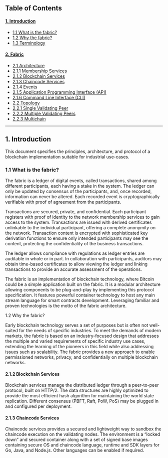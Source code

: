 ## Table of Contents
#### [1. Introduction](#1-introduction_1) 
- [1.1 What is the fabric?](#11-what-is-the-fabric) 
- [1.2 Why the fabric?](#12-why-the-fabric) 
- [1.3 Terminology](#13-terminology)

#### [2. Fabric](#2-fabric_1) 
- [2.1 Architecture](#21-architecture) 
- [2.1.1 Membership Services](#211-membership-services) 
- [2.1.2 Blockchain Services](#212-blockchain-services) 
- [2.1.3 Chaincode Services](#213-chaincode-services) 
- [2.1.4 Events](#214-events) 
- [2.1.5 Application Programming Interface (API)](#215-application-programming-interface-api) 
- [2.1.6 Command Line Interface (CLI)](#216-command-line-interface-cli) 
- [2.2 Topology](#22-topology) 
- [2.2.1 Single Validating Peer](#221-single-validating-peer) 
- [2.2.2 Multiple Validating Peers](#222-multiple-validating-peers) 
- [2.2.3 Multichain](#223-multichain)


________________________________________________________

## 1. Introduction
This document specifies the principles, architecture, and protocol of a blockchain implementation suitable for industrial use-cases.

### 1.1 What is the fabric?
The fabric is a ledger of digital events, called transactions, shared among different participants, each having a stake in the system. The ledger can only be updated by consensus of the participants, and, once recorded, information can never be altered. Each recorded event is cryptographically verifiable with proof of agreement from the participants.

Transactions are secured, private, and confidential. Each participant registers with proof of identity to the network membership services to gain access to the system. Transactions are issued with derived certificates unlinkable to the individual participant, offering a complete anonymity on the network. Transaction content is encrypted with sophisticated key derivation functions to ensure only intended participants may see the content, protecting the confidentiality of the business transactions.

The ledger allows compliance with regulations as ledger entries are auditable in whole or in part. In collaboration with participants, auditors may obtain time-based certificates to allow viewing the ledger and linking transactions to provide an accurate assessment of the operations.

The fabric is an implementation of blockchain technology, where Bitcoin could be a simple application built on the fabric. It is a modular architecture allowing components to be plug-and-play by implementing this protocol specification. It features powerful container technology to host any main stream language for smart contracts development. Leveraging familiar and proven technologies is the motto of the fabric architecture.

1.2 Why the fabric?

Early blockchain technology serves a set of purposes but is often not well-suited for the needs of specific industries. To meet the demands of modern markets, the fabric is based on an industry-focused design that addresses the multiple and varied requirements of specific industry use cases, extending the learning of the pioneers in this field while also addressing issues such as scalability. The fabric provides a new approach to enable permissioned networks, privacy, and confidentially on multiple blockchain networks.

#### 2.1.2 Blockchain Services
Blockchain services manage the distributed ledger through a peer-to-peer protocol, built on HTTP/2. The data structures are highly optimized to provide the most efficient hash algorithm for maintaining the world state replication. Different consensus (PBFT, Raft, PoW, PoS) may be plugged in and configured per deployment.

#### 2.1.3 Chaincode Services
Chaincode services provides a secured and lightweight way to sandbox the chaincode execution on the validating nodes. The environment is a “locked down” and secured container along with a set of signed base images containing secure OS and chaincode language, runtime and SDK layers for Go, Java, and Node.js. Other languages can be enabled if required.

